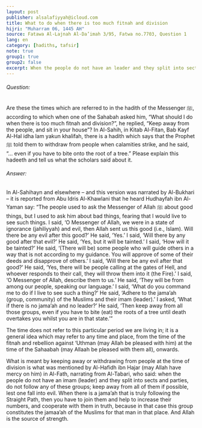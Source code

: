 ```yaml
---
layout: post
publisher: alsalafiyyah@icloud.com
title: What to do when there is too much fitnah and division
hijri: "Muharram 06, 1445 AH"
source: Fatawa Al-Lajnah Al-Da’imah 3/95, Fatwa no.7703, Question 1
lang: en
category: [hadiths, tafsir]
note: true
group1: true
group2: false
excerpt: When the people do not have an leader and they split into sects and parties, do not follow any of these groups; keep away from all of them if possible, lest one fall into evil. 
---
```


 
###### Question:

Are these the times which are referred to in the hadith of the Messenger ﷺ, according to which when one of the Sahabah asked him, “What should I do when there is too much fitnah and division?”, he replied, “Keep away from the people, and sit in your house”? In Al-Sahih, in Kitab Al-Fitan, Bab Kayf Al-Hal idha lam yakun khalifah, there is a hadith which says that the Prophet ﷺ told them to withdraw from people when calamities strike, and he said, “… even if you have to bite onto the root of a tree.” Please explain this hadeeth and tell us what the scholars said about it.

###### Answer: 

In Al-Sahihayn and elsewhere – and this version was narrated by Al-Bukhari – it is reported from Abu Idris Al-Khawlani that he heard Hudhayfah ibn Al-Yaman say: “The people used to ask the Messenger of Allah ﷺ about good things, but I used to ask him about bad things, fearing that I would live to see such things. I said, ‘O Messenger of Allah, we were in a state of ignorance (jahiliyyah) and evil, then Allah sent us this good (i.e., Islam). Will there be any evil after this good?’ He said, ‘Yes.’ I said, ‘Will there by any good after that evil?’ He said, ‘Yes, but it will be tainted.’ I said, ‘How will it be tainted?’ He said, ‘(There will be) some people who will guide others in a way that is not according to my guidance. You will approve of some of their deeds and disapprove of others.’ I said, ‘Will there be any evil after that good?’ He said, ‘Yes, there will be people calling at the gates of Hell, and whoever responds to their call, they will throw them into it (the Fire).’ I said, ‘O Messenger of Allah, describe them to us.’ He said, ‘They will be from among our people, speaking our language.’ I said, ‘What do you command me to do if I live to see such a thing?’ He said, ‘Adhere to the jama’ah (group, community) of the Muslims and their imam (leader).’ I asked, ‘What if there is no jama’ah and no leader?’ He said, ‘Then keep away from all those groups, even if you have to bite (eat) the roots of a tree until death overtakes you whilst you are in that state.’” 

The time does not refer to this particular period we are living in; it is a general idea which may refer to any time and place, from the time of the fitnah and rebellion against ‘Uthman (may Allah be pleased with him) at the time of the Sahaabah (may Allaah be pleased with them all), onwards.

What is meant by keeping away or withdrawing from people at the time of division is what was mentioned by Al-Hafidh ibn Hajar (may Allah have mercy on him) in Al-Fath, narrating from Al-Tabari, who said: when the people do not have an imam (leader) and they split into sects and parties, do not follow any of these groups; keep away from all of them if possible, lest one fall into evil. When there is a jama’ah that is truly following the Straight Path, then you have to join them and help to increase their numbers, and cooperate with them in truth, because in that case this group constitutes the jamaa’ah of the Muslims for that man in that place. And Allah is the source of strength.
